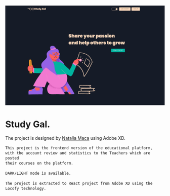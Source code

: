 

![My Image](study-gal1.jpeg)

# Study Gal.


The project is designed by [Natalia Maca](https://nataliamaca.com/) using Adobe XD.

```
This project is the frontend version of the educational platform,
with the account review and statistics to the Teachers which are posted 
their courses on the platform.

DARK/LIGHT mode is available.

The project is extracted to React project from Adobe XD using the Locofy technology.

```


